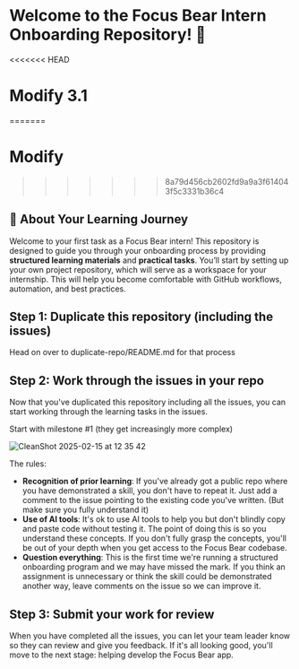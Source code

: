 # Welcome to the Focus Bear Intern Onboarding Repository! 🚀
<<<<<<< HEAD
# Modify 3.1
=======

# Modify

>>>>>>> 8a79d456cb2602fd9a9a3f614043f5c3331b36c4
## 🌟 About Your Learning Journey
Welcome to your first task as a Focus Bear intern! This repository is designed to guide you through your onboarding process by providing **structured learning materials** and **practical tasks**. You’ll start by setting up your own project repository, which will serve as a workspace for your internship. This will help you become comfortable with GitHub workflows, automation, and best practices.

## Step 1: Duplicate this repository (including the issues)

Head on over to duplicate-repo/README.md for that process

## Step 2: Work through the issues in your repo

Now that you've duplicated this repository including all the issues, you can start working through the learning tasks in the issues.

Start with milestone #1 (they get increasingly more complex)

![CleanShot 2025-02-15 at 12 35 42](https://github.com/user-attachments/assets/ab8206f0-ba8e-4347-a14b-46fd46470326)

The rules:
- **Recognition of prior learning**: If you've already got a public repo where you have demonstrated a skill, you don't have to repeat it. Just add a comment to the issue pointing to the existing code you've written. (But make sure you fully understand it)
- **Use of AI tools**: It's ok to use AI tools to help you but don't blindly copy and paste code without testing it. The point of doing this is so you understand these concepts. If you don't fully grasp the concepts, you'll be out of your depth when you get access to the Focus Bear codebase.
- **Question everything**: This is the first time we're running a structured onboarding program and we may have missed the mark. If you think an assignment is unnecessary or think the skill could be demonstrated another way, leave comments on the issue so we can improve it.

## Step 3: Submit your work for review

When you have completed all the issues, you can let your team leader know so they can review and give you feedback. If it's all looking good, you'll move to the next stage: helping develop the Focus Bear app.
